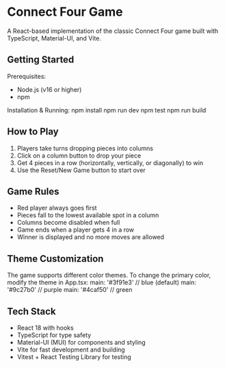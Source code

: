 # Connect Four Game

A React-based implementation of the classic Connect Four game built with TypeScript, Material-UI, and Vite.

## Getting Started

Prerequisites:
- Node.js (v16 or higher)
- npm

Installation & Running:
npm install
npm run dev
npm test
npm run build

## How to Play

1. Players take turns dropping pieces into columns
2. Click on a column button to drop your piece  
3. Get 4 pieces in a row (horizontally, vertically, or diagonally) to win
4. Use the Reset/New Game button to start over

## Game Rules

- Red player always goes first
- Pieces fall to the lowest available spot in a column
- Columns become disabled when full
- Game ends when a player gets 4 in a row
- Winner is displayed and no more moves are allowed

## Theme Customization

The game supports different color themes. To change the primary color, 
modify the theme in App.tsx:
main: '#3f91e3'  // blue (default)
main: '#9c27b0'  // purple
main: '#4caf50'  // green

## Tech Stack

- React 18 with hooks
- TypeScript for type safety
- Material-UI (MUI) for components and styling
- Vite for fast development and building
- Vitest + React Testing Library for testing
